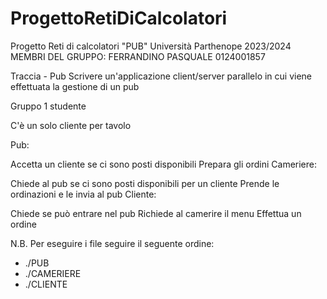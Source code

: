 # ProgettoRetiDiCalcolatori
Progetto Reti di calcolatori "PUB" Università Parthenope 2023/2024 
MEMBRI DEL GRUPPO: 
FERRANDINO PASQUALE 0124001857

Traccia - Pub
Scrivere un'applicazione client/server parallelo in cui viene effettuata la gestione di un pub

Gruppo 1 studente

C'è un solo cliente per tavolo

Pub:

Accetta un cliente se ci sono posti disponibili
Prepara gli ordini
Cameriere:

Chiede al pub se ci sono posti disponibili per un cliente
Prende le ordinazioni e le invia al pub
Cliente:

Chiede se può entrare nel pub 
Richiede al camerire il menu
Effettua un ordine



N.B. 
Per eseguire i file seguire il seguente ordine:
- ./PUB
- ./CAMERIERE
- ./CLIENTE
